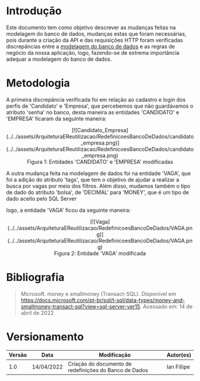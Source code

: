 # Introdução

Este documento tem como objetivo descrever as mudanças feitas na modelagem do banco de dados, mudanças estas que foram necessárias, pois durante a criação da API e das requisições HTTP foram verificadas discrepâncias entre a [modelagem do banco de dados](../../Modelagem/IE/ModelagemDeDados.md) e as regras de negócio da nossa aplicação, logo, fazendo-se de extrema importância adequar a modelagem do banco de dados.

# Metodologia

A primeira discrepância verificada foi em relação ao cadastro e login dos perfis de 'Candidato' e 'Empresa', que percebemos que não guardávamos o atributo 'senha' no banco, desta maneira as entidades 'CANDIDATO' e 'EMPRESA' ficaram da seguinte maneira:

<center>[![Candidato_Empresa](../../assets/ArquiteturaEReutilizacao/RedefinicoesBancoDeDados/candidato_empresa.png)](../../assets/ArquiteturaEReutilizacao/RedefinicoesBancoDeDados/candidato_empresa.png)</center>
<center>Figura 1: Entidades 'CANDIDATO' e 'EMPRESA' modificadas</center>

A outra mudança feita na modelagem de dados foi na entidade 'VAGA', que foi a adição do atributo 'tags', que tem o objetivo de ajudar a realizar a busca por vagas por meio dos filtros. Além disso, mudamos também o tipo de dado do atributo 'bolsa', de 'DECIMAL' para 'MONEY', que é um tipo de dado aceito pelo SQL Server

logo, a entidade 'VAGA' ficou da seguinte maneira:

<center>
[![Vaga](../../assets/ArquiteturaEReutilizacao/RedefinicoesBancoDeDados/VAGA.png)](../../assets/ArquiteturaEReutilizacao/RedefinicoesBancoDeDados/VAGA.png)
</center>
<center>Figura 2: Entidade 'VAGA' modificada</center>


# Bibliografia

> Microsoft. money e smallmoney (Transact-SQL). Disponível em <https://docs.microsoft.com/pt-br/sql/t-sql/data-types/money-and-smallmoney-transact-sql?view=sql-server-ver15>. Acessado em: 14 de abril de 2022

# Versionamento

Versão | Data | Modificação | Autor(es) |
|--|--|--|--|
|1.0|14/04/2022|Criação do documento de redefinições do Banco de Dados|Ian Fillipe|